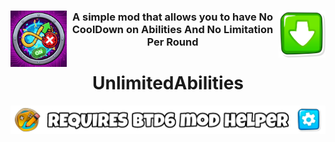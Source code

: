 <h1 align="center">
<a href="https://github.com/NoCoolDownAbilitiesAndNoLimitationPerRound/releases/latest/download/UnlimitedAbilities.dll">
    <img align="left" alt="Icon" height="90" src="Icon.png">
    <img align="right" alt="Download" height="75" src="https://raw.githubusercontent.com/gurrenm3/BTD-Mod-Helper/master/BloonsTD6%20Mod%20Helper/Resources/DownloadBtn.png">
</a>

</h1>
<h3 align="center">A simple mod that allows you to have No CoolDown on Abilities And No Limitation Per Round</h3>
<h1 align="center">UnlimitedAbilities</h1>


[![Requires BTD6 Mod Helper](https://raw.githubusercontent.com/gurrenm3/BTD-Mod-Helper/master/banner.png)](https://github.com/gurrenm3/BTD-Mod-Helper#readme)
